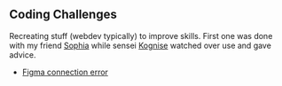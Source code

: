 ## Coding Challenges

Recreating stuff (webdev typically) to improve skills. First one was done with my friend [Sophia](https://github.com/sophia-pung) while sensei [Kognise](https://github.com/kognise) watched over use and gave advice.

- [Figma connection error](https://ulissemini.github.io/coding-challenges/figma-conn-error.html)
